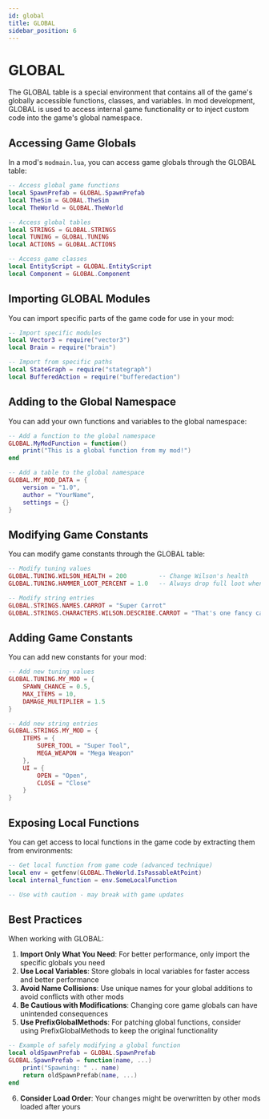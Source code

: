 ```yaml
---
id: global
title: GLOBAL
sidebar_position: 6
---
```


# GLOBAL

The GLOBAL table is a special environment that contains all of the game's globally accessible functions, classes, and variables. In mod development, GLOBAL is used to access internal game functionality or to inject custom code into the game's global namespace.

## Accessing Game Globals

In a mod's `modmain.lua`, you can access game globals through the GLOBAL table:

```lua
-- Access global game functions
local SpawnPrefab = GLOBAL.SpawnPrefab
local TheSim = GLOBAL.TheSim
local TheWorld = GLOBAL.TheWorld

-- Access global tables
local STRINGS = GLOBAL.STRINGS
local TUNING = GLOBAL.TUNING
local ACTIONS = GLOBAL.ACTIONS

-- Access game classes
local EntityScript = GLOBAL.EntityScript
local Component = GLOBAL.Component
```

## Importing GLOBAL Modules

You can import specific parts of the game code for use in your mod:

```lua
-- Import specific modules
local Vector3 = require("vector3")
local Brain = require("brain")

-- Import from specific paths
local StateGraph = require("stategraph")
local BufferedAction = require("bufferedaction")
```

## Adding to the Global Namespace

You can add your own functions and variables to the global namespace:

```lua
-- Add a function to the global namespace
GLOBAL.MyModFunction = function()
    print("This is a global function from my mod!")
end

-- Add a table to the global namespace
GLOBAL.MY_MOD_DATA = {
    version = "1.0",
    author = "YourName",
    settings = {}
}
```

## Modifying Game Constants

You can modify game constants through the GLOBAL table:

```lua
-- Modify tuning values
GLOBAL.TUNING.WILSON_HEALTH = 200         -- Change Wilson's health
GLOBAL.TUNING.HAMMER_LOOT_PERCENT = 1.0   -- Always drop full loot when hammering

-- Modify string entries
GLOBAL.STRINGS.NAMES.CARROT = "Super Carrot"
GLOBAL.STRINGS.CHARACTERS.WILSON.DESCRIBE.CARROT = "That's one fancy carrot!"
```

## Adding Game Constants

You can add new constants for your mod:

```lua
-- Add new tuning values
GLOBAL.TUNING.MY_MOD = {
    SPAWN_CHANCE = 0.5,
    MAX_ITEMS = 10,
    DAMAGE_MULTIPLIER = 1.5
}

-- Add new string entries
GLOBAL.STRINGS.MY_MOD = {
    ITEMS = {
        SUPER_TOOL = "Super Tool",
        MEGA_WEAPON = "Mega Weapon"
    },
    UI = {
        OPEN = "Open",
        CLOSE = "Close"
    }
}
```

## Exposing Local Functions

You can get access to local functions in the game code by extracting them from environments:

```lua
-- Get local function from game code (advanced technique)
local env = getfenv(GLOBAL.TheWorld.IsPassableAtPoint)
local internal_function = env.SomeLocalFunction

-- Use with caution - may break with game updates
```

## Best Practices

When working with GLOBAL:

1. **Import Only What You Need**: For better performance, only import the specific globals you need
2. **Use Local Variables**: Store globals in local variables for faster access and better performance
3. **Avoid Name Collisions**: Use unique names for your global additions to avoid conflicts with other mods
4. **Be Cautious with Modifications**: Changing core game globals can have unintended consequences
5. **Use PrefixGlobalMethods**: For patching global functions, consider using PrefixGlobalMethods to keep the original functionality

```lua
-- Example of safely modifying a global function
local oldSpawnPrefab = GLOBAL.SpawnPrefab
GLOBAL.SpawnPrefab = function(name, ...)
    print("Spawning: " .. name)
    return oldSpawnPrefab(name, ...)
end
```

6. **Consider Load Order**: Your changes might be overwritten by other mods loaded after yours 